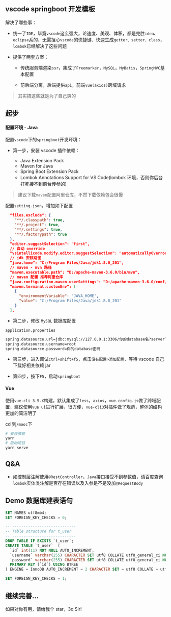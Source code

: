 ## vscode springboot 开发模板

解决了哪些事：

- 统一了`IDE`，毕竟`vscode`这么强大，论速度、美观、体积，都是完胜`idea`、`eclipse`系的，无需担心`vscode`的快捷键、快速生成`getter、setter、class`，`lombok`已经解决了这些问题

- 提供了两套方案：

  - 传统服务端渲染`ssr`，集成了`Freemarker`，`MySQL`，`MyBatis`，`SpringMVC`基本配置

  - 前后端分离，后端提供`api`，前端`vue(axios)`跨域请求

> 其实搞这些就是为了自己爽的

## 起步

#### 配置环境 - Java

配置`vscode`下的`springboot`开发环境：

- 第一步，安装 vscode 插件依赖：

  - Java Extension Pack
  - Maven for Java
  - Spring Boot Extension Pack
  - Lombok Annotations Support for VS Code(lombok 环境，否则你后台打死接不到前台传参的)

> 建议下载`maven`配置阿里仓库，不然下载依赖包会很慢

配置`setting.json`，增加如下配置

```json
  "files.exclude": {
    "**/.classpath": true,
    "**/.project": true,
    "**/.settings": true,
    "**/.factorypath": true
  },
  "editor.suggestSelection": "first",
  // 自动 override
  "vsintellicode.modify.editor.suggestSelection": "automaticallyOverrodeDefaultValue",
  // jdk 安裝路径
  "java.home": "C:/Program Files/Java/jdk1.8.0_201",
  // maven - mvn 路径
  "maven.executable.path": "D:/apache-maven-3.6.0/bin/mvn",
  // maven 配置 推荐阿里仓库
  "java.configuration.maven.userSettings": "D:/apache-maven-3.6.0/conf/settings.xml",
  "maven.terminal.customEnv": [
    {
      "environmentVariable": "JAVA_HOME",
      "value": "C:/Program Files/Java/jdk1.8.0_201"
    }
  ],
```

- 第二步，修改 `MySQL` 数据库配置

`application.properties`

```xml
spring.datasource.url=jdbc:mysql://127.0.0.1:3306/你的database名?serverTimezone=GMT%2B8&useUnicode=true&characterEncoding=utf-8
spring.datasource.username=root
spring.datasource.password=你的database密码
```

- 第三步，进入调试`ctrl+shift+f5`，点击`没有配置>添加配置`，等待 vscode 自己下载好相关依赖 jar

- 第四步，按下`F5`，启动`springboot`

#### Vue

使用`vue-cli 3.5.X`构建，默认集成了`less`，`axios`，`vue.config.js`做了跨域配置，建议使用`vue ui`进行扩展，很方便，`vue-cli3`对插件做了规范，整体的结构更加的简洁明了

cd 到`/mooc`下

```bash
# 安装依赖
yarn
# 启动项目
yarn serve
```

## Q&A

- 如控制层注解使用`@RestController`，`Java`接口接受不到参数值，请百度查询`lombok`实体类注解是否存在错误以及入参是不是没加`@RequestBody`

## Demo 数据库建表语句

```sql
SET NAMES utf8mb4;
SET FOREIGN_KEY_CHECKS = 0;

-- ----------------------------
-- Table structure for t_user
-- ----------------------------
DROP TABLE IF EXISTS `t_user`;
CREATE TABLE `t_user`  (
  `id` int(11) NOT NULL AUTO_INCREMENT,
  `username` varchar(255) CHARACTER SET utf8 COLLATE utf8_general_ci NOT NULL,
  `password` varchar(255) CHARACTER SET utf8 COLLATE utf8_general_ci NOT NULL,
  PRIMARY KEY (`id`) USING BTREE
) ENGINE = InnoDB AUTO_INCREMENT = 2 CHARACTER SET = utf8 COLLATE = utf8_general_ci ROW_FORMAT = Dynamic;

SET FOREIGN_KEY_CHECKS = 1;
```

## 继续完善...

如果对你有用，请给我个 star，3q Sir!
